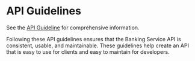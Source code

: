 # API Guidelines

See the [API Guideline](https://raywo-trainings.github.io/BankingAPI/api-reference.html) 
for comprehensive information.

Following these API guidelines ensures that the Banking Service API is 
consistent, usable, and maintainable. These guidelines help create an API that 
is easy to use for clients and easy to maintain for developers.
